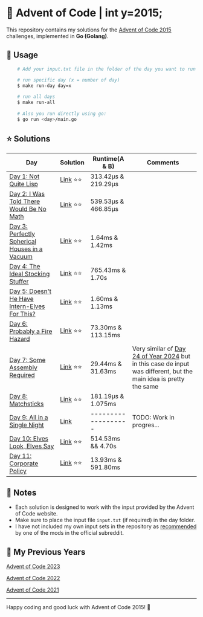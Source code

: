 # 🎄 Advent of Code | int y=2015;

This repository contains my solutions for the [Advent of Code 2015](https://adventofcode.com/2015) challenges, implemented in **Go (Golang)**.

## 🚀 Usage

```bash
    # Add your input.txt file in the folder of the day you want to run

    # run specific day (x = number of day)
    $ make run-day day=x
    
    # run all days
    $ make run-all
    
    # Also you run directly using go:
    $ go run <day>/main.go
```

## ⭐ Solutions

| **Day**                                                                              | **Solution**                                                                    | **Runtime(A & B)**  | **Comments**                                                                                                                            |
|--------------------------------------------------------------------------------------|---------------------------------------------------------------------------------|---------------------|-----------------------------------------------------------------------------------------------------------------------------------------|
| [Day 1: Not Quite Lisp](https://adventofcode.com/2015/day/1)                         | [Link](https://github.com/dcorto/adventofcode/blob/master/2015/1/main.go) ⭐️⭐️  | 313.42µs & 219.29µs |                                                                                                                                         |
| [Day 2: I Was Told There Would Be No Math](https://adventofcode.com/2015/day/2)      | [Link](https://github.com/dcorto/adventofcode/blob/master/2015/2/main.go) ⭐️⭐️  | 539.53µs & 466.85µs |                                                                                                                                         |
| [Day 3: Perfectly Spherical Houses in a Vacuum](https://adventofcode.com/2015/day/3) | [Link](https://github.com/dcorto/adventofcode/blob/master/2015/3/main.go) ⭐️⭐️  | 1.64ms & 1.42ms     |                                                                                                                                         |
| [Day 4: The Ideal Stocking Stuffer](https://adventofcode.com/2015/day/4)             | [Link](https://github.com/dcorto/adventofcode/blob/master/2015/4/main.go) ⭐️⭐️  | 765.43ms & 1.70s    |                                                                                                                                         |
| [Day 5: Doesn't He Have Intern-Elves For This?](https://adventofcode.com/2015/day/5) | [Link](https://github.com/dcorto/adventofcode/blob/master/2015/5/main.go) ⭐️⭐️  | 1.60ms & 1.13ms     |                                                                                                                                         |
| [Day 6: Probably a Fire Hazard](https://adventofcode.com/2015/day/6)                 | [Link](https://github.com/dcorto/adventofcode/blob/master/2015/6/main.go) ⭐️⭐️  | 73.30ms & 113.15ms  |                                                                                                                                         |
| [Day 7: Some Assembly Required](https://adventofcode.com/2015/day/7)                 | [Link](https://github.com/dcorto/adventofcode/blob/master/2015/7/main.go) ⭐️⭐️  | 29.44ms & 31.63ms   | Very similar of [Day 24 of Year 2024](../2024/24/main.go) but in this case de input was different, but the main idea is pretty the same |
| [Day 8: Matchsticks](https://adventofcode.com/2015/day/8)                            | [Link](https://github.com/dcorto/adventofcode/blob/master/2015/8/main.go) ⭐️⭐️  | 181.19µs & 1.075ms  |                                                                                                                                         |
| [Day 9: All in a Single Night](https://adventofcode.com/2015/day/9)                  | [Link](https://github.com/dcorto/adventofcode/blob/master/2015/9/main.go)       | ------------------- | TODO: Work in progres...                                                                                                                |
| [Day 10: Elves Look, Elves Say](https://adventofcode.com/2015/day/10)                | [Link](https://github.com/dcorto/adventofcode/blob/master/2015/10/main.go) ⭐️⭐️ | 514.53ms && 4.70s   |                                                                                                                                         |
| [Day 11: Corporate Policy](https://adventofcode.com/2015/day/11)                     | [Link](https://github.com/dcorto/adventofcode/blob/master/2015/11/main.go) ⭐️⭐️ | 13.93ms & 591.80ms  |                                                                                                                                         |

## 📝 Notes

- Each solution is designed to work with the input provided by the Advent of Code website.
- Make sure to place the input file `input.txt` (if required) in the day folder.
- I have not included my own input sets in the repository as [recommended](https://www.reddit.com/r/adventofcode/comments/e7khy8/comment/fa13hb9/?utm_source=share&utm_medium=web3x&utm_name=web3xcss&utm_term=1&utm_content=share_button) by one of the mods in the official subreddit.

## 🔄 My Previous Years

[Advent of Code 2023](https://github.com/dcorto/adventofcode2023)

[Advent of Code 2022](https://github.com/dcorto/adventofcode2022)

[Advent of Code 2021](https://github.com/dcorto/adventofcode2021)

---

Happy coding and good luck with Advent of Code 2015! 🎉
